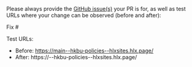 Please always provide the [GitHub issue(s)](../issues) your PR is for, as well as test URLs where your change can be observed (before and after):

Fix #<gh-issue-id>

Test URLs:
- Before: https://main--hkbu-policies--hlxsites.hlx.page/
- After: https://<branch>--hkbu-policies--hlxsites.hlx.page/
